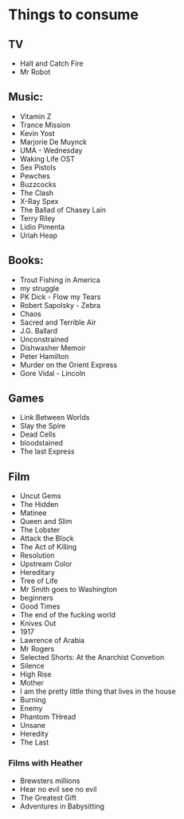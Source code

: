 # Things to consume

## TV
- Halt and Catch Fire
- Mr Robot

## Music:
  - Vitamin Z
  - Trance Mission
  - Kevin Yost
  - Marjorie De Muynck
  - UMA - Wednesday
  - Waking Life OST
  - Sex Pistols
  - Pewches
  - Buzzcocks
  - The Clash
  - X-Ray Spex
  - The Ballad of Chasey Lain
  - Terry Riley
  - Lidio Pimenta
  - Uriah Heap

## Books: 
  - Trout Fishing in America
  - my struggle
  - PK Dick - Flow my Tears
  - Robert Sapolsky - Zebra
  - Chaos
  - Sacred and Terrible Air
  - J.G. Ballard
  - Unconstrained
  - Dishwasher Memoir
  - Peter Hamilton
  - Murder on the Orient Express
  - Gore Vidal - Lincoln

## Games
  - Link Between Worlds
  - Slay the Spire
  - Dead Cells
  - bloodstained
  - The last Express

## Film 
  - Uncut Gems
  - The Hidden
  - Matinee
  - Queen and Slim
  - The Lobster
  - Attack the Block
  - The Act of Killing
  - Resolution
  - Upstream Color
  - Hereditary
  - Tree of Life
  - Mr Smith goes to Washington
  - beginners
  - Good Times
  - The end of the fucking world
  - Knives Out
  - 1917
  - Lawrence of Arabia
  - Mr Rogers
  - Selected Shorts: At the Anarchist Convetion
  - Silence 
  - High Rise
  - Mother
  - I am the pretty little thing that lives in the house
  - Burning
  - Enemy
  - Phantom THread
  - Unsane
  - Heredity
  - The Last 

### Films with Heather
  -  Brewsters millions
  - Hear no evil see no evil 
  - The Greatest Gift
  - Adventures in Babysitting


